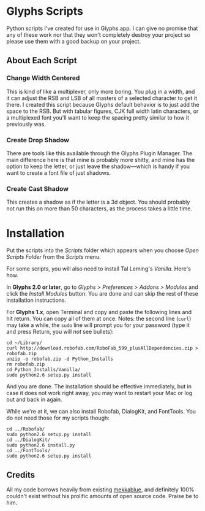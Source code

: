 # Glyphs Scripts
Python scripts I've created for use in Glyphs.app. I can give no promise that any of these work nor that they won't completely destroy your project so please use them with a good backup on your project.

## About Each Script
### Change Width Centered
This is kind of like a multiplexer, only more boring. You plug in a width, and it can adjust the RSB and LSB of all masters of a selected character to get it there. I created this script because Glyphs default behavior is to just add the space to the RSB. But with tabular figures, CJK full width latin characters, or a multiplexed font you'll want to keep the spacing pretty similar to how it previously was.
### Create Drop Shadow
There are tools like this available through the Glyphs Plugin Manager. The main difference here is that mine is probably more shitty, and mine has the option to keep the letter, or just leave the shadow—which is handy if you want to create a font file of just shadows.
### Create Cast Shadow
This creates a shadow as if the letter is a 3d object. You should probably not run this on more than 50 characters, as the process takes a little time.

# Installation

Put the scripts into the *Scripts* folder which appears when you choose *Open Scripts Folder* from the *Scripts* menu.

For some scripts, you will also need to install Tal Leming's *Vanilla*. Here's how. 

In **Glyphs 2.0 or later**, go to *Glyphs > Preferences > Addons > Modules* and click the *Install Modules* button. You are done and can skip the rest of these installation instructions.

For **Glyphs 1.x**, open Terminal and copy and paste the following lines and hit return. You can copy all of them at once. Notes: the second line (`curl`) may take a while, the `sudo` line will prompt you for your password (type it and press Return, you will *not* see bullets):

    cd ~/Library/
    curl http://download.robofab.com/RoboFab_599_plusAllDependencies.zip > robofab.zip
    unzip -o robofab.zip -d Python_Installs
    rm robofab.zip
    cd Python_Installs/Vanilla/
    sudo python2.6 setup.py install
	

And you are done. The installation should be effective immediately, but in case it does not work right away, you may want to restart your Mac or log out and back in again.

While we're at it, we can also install Robofab, DialogKit, and FontTools. You do not need those for my scripts though:

    cd ../Robofab/
    sudo python2.6 setup.py install
    cd ../DialogKit/
    sudo python2.6 install.py
    cd ../FontTools/
    sudo python2.6 setup.py install


## Credits
All my code borrows heavily from existing [mekkablue](https://github.com/mekkablue/), and definitely 100% couldn't exist without his prolific amounts of open source code. Praise be to him.
